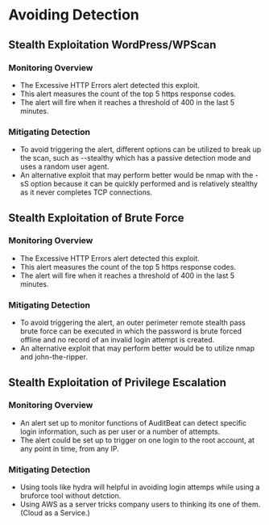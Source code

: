 # Avoiding Detection 
## Stealth Exploitation WordPress/WPScan
### Monitoring Overview
- The Excessive HTTP Errors alert detected this exploit. 
- This alert measures the count of the top 5 https response codes.
- The alert will fire when it reaches a threshold of 400 in the last 5 minutes.

### Mitigating Detection
- To avoid triggering the alert, different options can be utilized to break up the scan, such as --stealthy which has a passive detection mode and uses a random user agent. 
- An alternative exploit that may perform better would be nmap with the -sS option because it can be quickly performed and is relatively stealthy as it never completes TCP connections.
## Stealth Exploitation of Brute Force
### Monitoring Overview
- The Excessive HTTP Errors alert detected this exploit. 
- This alert measures the count of the top 5 https response codes.
- The alert will fire when it reaches a threshold of 400 in the last 5 minutes.

### Mitigating Detection
- To avoid triggering the alert, an outer perimeter remote stealth pass brute force can be executed in which the password is brute forced offline and no record of an invalid login attempt is created.
- An alternative exploit that may perform better would be to utilize nmap and john-the-ripper.
## Stealth Exploitation of Privilege Escalation
### Monitoring Overview
- An alert set up to monitor functions of AuditBeat can detect specific login information, such as per user or a number of attempts.
- The alert could be set up to trigger on one login to the root account, at any point in time, from any IP.
### Mitigating Detection
- Using tools like hydra will helpful in avoiding login attemps while using a bruforce tool without detction.
- Using AWS as a server tricks company users to thinking its one of them. (Cloud as a Service.)
